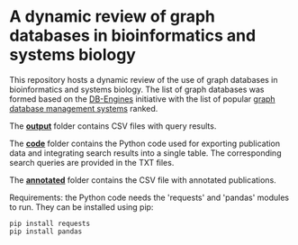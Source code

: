 # A dynamic review of graph databases in bioinformatics and systems biology

This repository hosts a dynamic review of the use of graph databases in bioinformatics and systems biology. The list of graph databases was formed based on the [DB-Engines](https://db-engines.com/en/) initiative with the list of popular [graph database management systems](https://db-engines.com/en/ranking/graph+dbms) ranked. 

The **[output](https://github.com/ilyamazein/gdbreview/tree/main/output)** folder contains CSV files with query results.

The **[code](https://github.com/ilyamazein/gdbreview/tree/main/code)** folder contains the Python code used for exporting publication data and integrating search results into a single table. The corresponding search queries are provided in the TXT files.

The **[annotated](https://github.com/ilyamazein/gdbreview/tree/main/annotated)** folder contains the CSV file with annotated publications.

Requirements: the Python code needs the 'requests' and 'pandas' modules to run. They can be installed using pip:
```
pip install requests
pip install pandas
```
